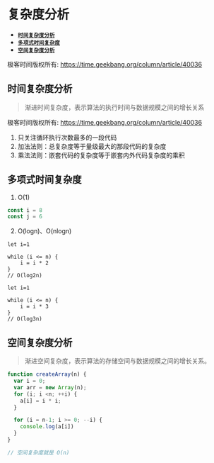 # 复杂度分析

- [**`时间复杂度分析`**](#时间复杂度分析)
- [**`多项式时间复杂度`**](#多项式时间复杂度)
- [**`空间复杂度分析`**](#空间复杂度分析)


极客时间版权所有: https://time.geekbang.org/column/article/40036

## 时间复杂度分析
>渐进时间复杂度，表示算法的执行时间与数据规模之间的增长关系

极客时间版权所有: https://time.geekbang.org/column/article/40036 

1. 只关注循环执行次数最多的一段代码
2. 加法法则：总复杂度等于量级最大的那段代码的复杂度
3. 乘法法则：嵌套代码的复杂度等于嵌套内外代码复杂度的乘积

## 多项式时间复杂度

1. O(1)

```javascript
const i = 8
const j = 6
```

2. O(logn)、O(nlogn)

```
let i=1

while (i <= n) {
    i = i * 2
}
// O(log2n)
```
```
let i=1

while (i <= n) {
    i = i * 3
}
// O(log3n)
```

## 空间复杂度分析
> 渐进空间复杂度，表示算法的存储空间与数据规模之间的增长关系。

```javascript
function createArray(n) {
  var i = 0;
  var arr = new Array(n);
  for (i; i <n; ++i) {
    a[i] = i * i;
  }

  for (i = n-1; i >= 0; --i) {
    console.log(a[i])
  }
}

// 空间复杂度就是 O(n)
```